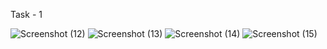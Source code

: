 Task - 1

![Screenshot (12)](https://github.com/user-attachments/assets/4e1319a6-8309-4000-8c9e-da202c6091ef)
![Screenshot (13)](https://github.com/user-attachments/assets/c4a2886e-c523-4543-b17d-ac47f0ca0552)
![Screenshot (14)](https://github.com/user-attachments/assets/a60355d6-a2cd-4d04-86c3-ba4a7af415eb)
![Screenshot (15)](https://github.com/user-attachments/assets/d671c613-4838-4e22-808c-d51892a67c16)
